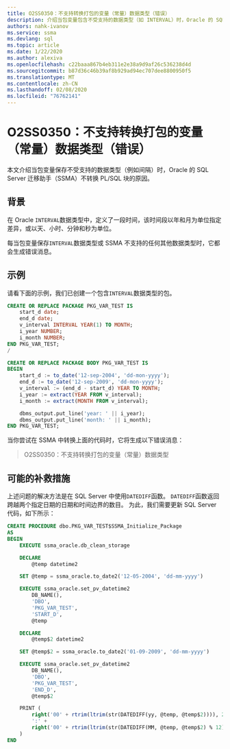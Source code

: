 ```yaml
---
title: O2SS0350：不支持转换打包的变量（常量）数据类型（错误）
description: 介绍当包变量包含不受支持的数据类型（如 INTERVAL）时，Oracle 的 SQL Server 迁移助手（SSMA）不转换 PL/SQL 块的原因。
authors: nahk-ivanov
ms.service: ssma
ms.devlang: sql
ms.topic: article
ms.date: 1/22/2020
ms.author: alexiva
ms.openlocfilehash: c22baaa867b4eb311e2e38a9d9af26c536238d4d
ms.sourcegitcommit: b87d36c46b39af8b929ad94ec707dee8800950f5
ms.translationtype: MT
ms.contentlocale: zh-CN
ms.lasthandoff: 02/08/2020
ms.locfileid: "76762141"
---
```

# <a name="o2ss0350-conversion-of-packaged-variable-constant-data-type-is-not-supported-error"></a>O2SS0350：不支持转换打包的变量（常量）数据类型（错误）

本文介绍当包变量保存不受支持的数据类型（例如间隔）时，Oracle 的 SQL Server 迁移助手（SSMA）不转换 PL/SQL 块的原因。

## <a name="background"></a>背景

在 Oracle `INTERVAL`数据类型中，定义了一段时间，该时间段以年和月为单位指定差异，或以天、小时、分钟和秒为单位。

每当包变量保存`INTERVAL`数据类型或 SSMA 不支持的任何其他数据类型时，它都会生成错误消息。

## <a name="example"></a>示例

请看下面的示例，我们已创建一个包含`INTERVAL`数据类型的包。

```sql
CREATE OR REPLACE PACKAGE PKG_VAR_TEST IS
    start_d date;
    end_d date;
    v_interval INTERVAL YEAR(1) TO MONTH;
    i_year NUMBER;
    i_month NUMBER;
END PKG_VAR_TEST;
/

CREATE OR REPLACE PACKAGE BODY PKG_VAR_TEST IS
BEGIN
    start_d := to_date('12-sep-2004', 'dd-mon-yyyy');
    end_d := to_date('12-sep-2009', 'dd-mon-yyyy');
    v_interval := (end_d - start_d) YEAR TO MONTH;
    i_year := extract(YEAR FROM v_interval);
    i_month := extract(MONTH FROM v_interval);

    dbms_output.put_line('year: ' || i_year);
    dbms_output.put_line('month: ' || i_month);
END PKG_VAR_TEST;
```

当你尝试在 SSMA 中转换上面的代码时，它将生成以下错误消息：

> O2SS0350：不支持转换打包的变量（常量）数据类型

## <a name="possible-remedies"></a>可能的补救措施

上述问题的解决方法是在 SQL Server 中使用`DATEDIFF`函数。 `DATEDIFF`函数返回跨越两个指定日期的日期和时间边界的数目。 为此，我们需要更新 SQL Server 代码，如下所示：

```sql
CREATE PROCEDURE dbo.PKG_VAR_TEST$SSMA_Initialize_Package
AS
BEGIN
    EXECUTE ssma_oracle.db_clean_storage

    DECLARE
        @temp datetime2

    SET @temp = ssma_oracle.to_date2('12-05-2004', 'dd-mm-yyyy')

    EXECUTE ssma_oracle.set_pv_datetime2
        DB_NAME(),
        'DBO',
        'PKG_VAR_TEST',
        'START_D',
        @temp

    DECLARE
        @temp$2 datetime2

    SET @temp$2 = ssma_oracle.to_date2('01-09-2009', 'dd-mm-yyyy')

    EXECUTE ssma_oracle.set_pv_datetime2
        DB_NAME(),
        'DBO',
        'PKG_VAR_TEST',
        'END_D',
        @temp$2

    PRINT (
        right('00' + rtrim(ltrim(str(DATEDIFF(yy, @temp, @temp$2)))), 2) +
        ':' +
        right('00' + rtrim(ltrim(str(DATEDIFF(MM, @temp, @temp$2) % 12))), 2)
    )
END
```

